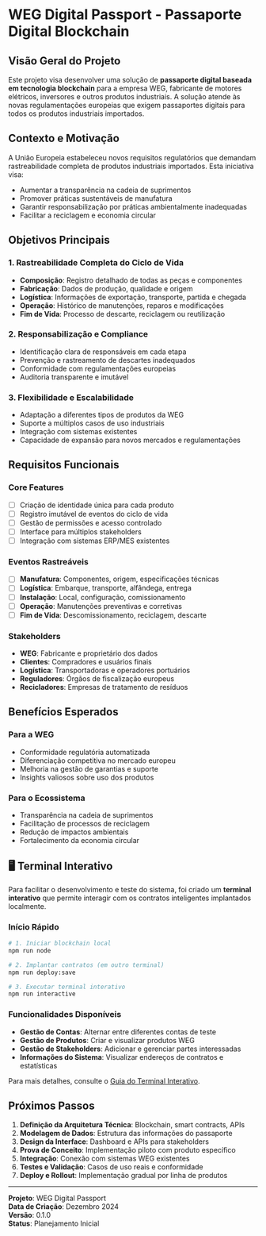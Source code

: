 # WEG Digital Passport - Passaporte Digital Blockchain

## Visão Geral do Projeto

Este projeto visa desenvolver uma solução de **passaporte digital baseada em tecnologia blockchain** para a empresa WEG, fabricante de motores elétricos, inversores e outros produtos industriais. A solução atende às novas regulamentações europeias que exigem passaportes digitais para todos os produtos industriais importados.

## Contexto e Motivação

A União Europeia estabeleceu novos requisitos regulatórios que demandam rastreabilidade completa de produtos industriais importados. Esta iniciativa visa:
- Aumentar a transparência na cadeia de suprimentos
- Promover práticas sustentáveis de manufatura
- Garantir responsabilização por práticas ambientalmente inadequadas
- Facilitar a reciclagem e economia circular

## Objetivos Principais

### 1. Rastreabilidade Completa do Ciclo de Vida
- **Composição**: Registro detalhado de todas as peças e componentes
- **Fabricação**: Dados de produção, qualidade e origem
- **Logística**: Informações de exportação, transporte, partida e chegada
- **Operação**: Histórico de manutenções, reparos e modificações
- **Fim de Vida**: Processo de descarte, reciclagem ou reutilização

### 2. Responsabilização e Compliance
- Identificação clara de responsáveis em cada etapa
- Prevenção e rastreamento de descartes inadequados
- Conformidade com regulamentações europeias
- Auditoria transparente e imutável

### 3. Flexibilidade e Escalabilidade
- Adaptação a diferentes tipos de produtos da WEG
- Suporte a múltiplos casos de uso industriais
- Integração com sistemas existentes
- Capacidade de expansão para novos mercados e regulamentações

## Requisitos Funcionais

### Core Features
- [ ] Criação de identidade única para cada produto
- [ ] Registro imutável de eventos do ciclo de vida
- [ ] Gestão de permissões e acesso controlado
- [ ] Interface para múltiplos stakeholders
- [ ] Integração com sistemas ERP/MES existentes

### Eventos Rastreáveis
- [ ] **Manufatura**: Componentes, origem, especificações técnicas
- [ ] **Logística**: Embarque, transporte, alfândega, entrega
- [ ] **Instalação**: Local, configuração, comissionamento
- [ ] **Operação**: Manutenções preventivas e corretivas
- [ ] **Fim de Vida**: Descomissionamento, reciclagem, descarte

### Stakeholders
- **WEG**: Fabricante e proprietário dos dados
- **Clientes**: Compradores e usuários finais
- **Logística**: Transportadoras e operadores portuários
- **Reguladores**: Órgãos de fiscalização europeus
- **Recicladores**: Empresas de tratamento de resíduos

## Benefícios Esperados

### Para a WEG
- Conformidade regulatória automatizada
- Diferenciação competitiva no mercado europeu
- Melhoria na gestão de garantias e suporte
- Insights valiosos sobre uso dos produtos

### Para o Ecossistema
- Transparência na cadeia de suprimentos
- Facilitação de processos de reciclagem
- Redução de impactos ambientais
- Fortalecimento da economia circular

## 🖥️ Terminal Interativo

Para facilitar o desenvolvimento e teste do sistema, foi criado um **terminal interativo** que permite interagir com os contratos inteligentes implantados localmente.

### Início Rápido

```bash
# 1. Iniciar blockchain local
npm run node

# 2. Implantar contratos (em outro terminal)
npm run deploy:save

# 3. Executar terminal interativo
npm run interactive
```

### Funcionalidades Disponíveis

- **Gestão de Contas**: Alternar entre diferentes contas de teste
- **Gestão de Produtos**: Criar e visualizar produtos WEG
- **Gestão de Stakeholders**: Adicionar e gerenciar partes interessadas
- **Informações do Sistema**: Visualizar endereços de contratos e estatísticas

Para mais detalhes, consulte o [Guia do Terminal Interativo](./INTERACTIVE_TERMINAL_GUIDE.md).

## Próximos Passos

1. **Definição da Arquitetura Técnica**: Blockchain, smart contracts, APIs
2. **Modelagem de Dados**: Estrutura das informações do passaporte
3. **Design da Interface**: Dashboard e APIs para stakeholders
4. **Prova de Conceito**: Implementação piloto com produto específico
5. **Integração**: Conexão com sistemas WEG existentes
6. **Testes e Validação**: Casos de uso reais e conformidade
7. **Deploy e Rollout**: Implementação gradual por linha de produtos

---

**Projeto**: WEG Digital Passport  
**Data de Criação**: Dezembro 2024  
**Versão**: 0.1.0  
**Status**: Planejamento Inicial 